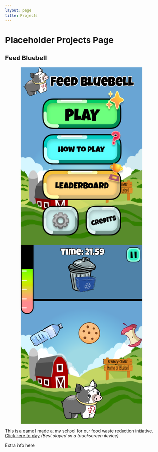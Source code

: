 ```yaml
---
layout: page
title: Projects
---
```


<style>
  .image-container {
    display: flex;
    justify-content: center;
    flex-wrap: wrap;
  }
  .image-container img {
    width: 400px;
    margin: auto;
    margin-bottom: var(--spacing-sm);
  }
  @media (max-width: 800px) {
    .image-container img {
      width: 100%;
    }
  }
</style>

# Placeholder Projects Page

## Feed Bluebell
<div class="image-container">
  <img src="https://raw.githubusercontent.com/ColinVanderMeer/FeedBluebell/refs/heads/main/docs/images/titleScreen.png"/>
  <img src="https://raw.githubusercontent.com/ColinVanderMeer/FeedBluebell/refs/heads/main/docs/images/gameplay.png"/>
</div>

This is a game I made at my school for our food waste reduction initiative. [Click here to play](https://rockway.ca/feedbluebell) *(Best played on a touchscreen device)*

Extra info here